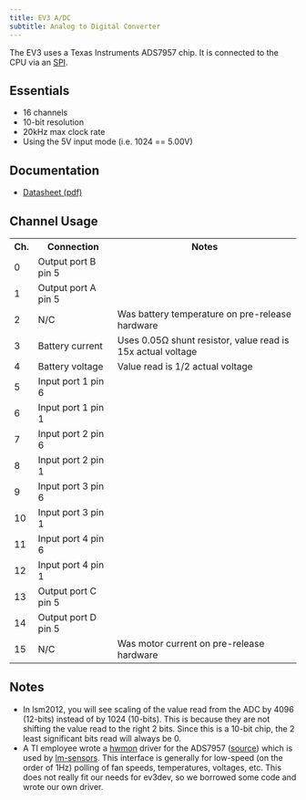 ```yaml
---
title: EV3 A/DC
subtitle: Analog to Digital Converter
---
```


The EV3 uses a Texas Instruments ADS7957 chip. It is connected to the CPU via an
[SPI](../ev3-spi).

## Essentials

* 16 channels
* 10-bit resolution
* 20kHz max clock rate
* Using the 5V input mode (i.e. 1024 == 5.00V)

## Documentation

* [Datasheet (pdf)](http://www.ti.com/lit/ds/symlink/ads7957.pdf)

## Channel Usage

<table class="table table-striped table-bordered">
    <tr>
        <th>Ch.</th>
        <th>Connection</th>
        <th>Notes</th>
    </tr>
    <tr>
        <td>0</td>
        <td>Output port B pin 5</td>
        <td></td>
    </tr>
    <tr>
        <td>1</td>
        <td>Output port A pin 5</td>
        <td></td>
    </tr>
    <tr>
        <td>2</td>
        <td>N/C</td>
        <td>Was battery temperature on pre-release hardware</td>
    </tr>
    <tr>
        <td>3</td>
        <td>Battery current</td>
        <td>Uses 0.05&#8486; shunt resistor, value read is 15x actual voltage</td>
    </tr>
    <tr>
        <td>4</td>
        <td>Battery voltage</td>
        <td>Value read is 1/2 actual voltage</td>
    </tr>
    <tr>
        <td>5</td>
        <td>Input port 1 pin 6</td>
        <td></td>
    </tr>
    <tr>
        <td>6</td>
        <td>Input port 1 pin 1</td>
        <td></td>
    </tr>
    <tr>
        <td>7</td>
        <td>Input port 2 pin 6</td>
        <td></td>
    </tr>
    <tr>
        <td>8</td>
        <td>Input port 2 pin 1</td>
        <td></td>
    </tr>
    <tr>
        <td>9</td>
        <td>Input port 3 pin 6</td>
        <td></td>
    </tr>
    <tr>
        <td>10</td>
        <td>Input port 3 pin 1</td>
        <td></td>
    </tr>
    <tr>
        <td>11</td>
        <td>Input port 4 pin 6</td>
        <td></td>
    </tr>
    <tr>
        <td>12</td>
        <td>Input port 4 pin 1</td>
        <td></td>
    </tr>
    <tr>
        <td>13</td>
        <td>Output port C pin 5</td>
        <td></td>
    </tr>
    <tr>
        <td>14</td>
        <td>Output port D pin 5</td>
        <td></td>
    </tr>
    <tr>
        <td>15</td>
        <td>N/C</td>
        <td>Was motor current on pre-release hardware</td>
    </tr>
</table>

## Notes

* In lsm2012, you will see scaling of the value read from the ADC by 4096
  (12-bits) instead of by 1024 (10-bits). This is because they are not shifting
  the value read to the right 2 bits. Since this is a 10-bit chip, the 2 least
  significant bits read will always be 0.
* A TI employee wrote a [hwmon] driver for the ADS7957 ([source][ads79xx.c])
  which is used by [lm-sensors]. This interface is generally for low-speed
  (on the order of 1Hz) polling of fan speeds, temperatures, voltages, etc.
  This does not really fit our needs for ev3dev, so we borrowed some code and
  wrote our own driver.

[hwmon]: https://www.kernel.org/doc/Documentation/hwmon/
[ads79xx.c]: https://github.com/ev3dev/ev3-kernel/blob/ea696f7f9f757e6af613dcdc523dd1ce72e7c7d1/drivers/hwmon/ads79xx.c
[lm-sensors]: https://github.com/groeck/lm-sensors
